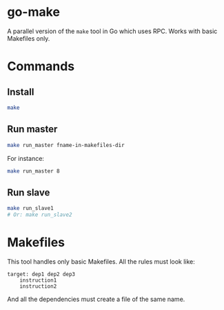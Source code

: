 # go-make

A parallel version of the `make` tool in Go which uses RPC. Works with
basic Makefiles only.

# Commands

## Install

```bash
make
```

## Run master

```bash
make run_master fname-in-makefiles-dir
```

For instance:

```bash
make run_master 8
```

## Run slave

```bash
make run_slave1
# Or: make run_slave2
```

# Makefiles
This tool handles only basic Makefiles. All the rules must look like:
```
target: dep1 dep2 dep3
	instruction1
	instruction2
```

And all the dependencies must create a file of the same name.
